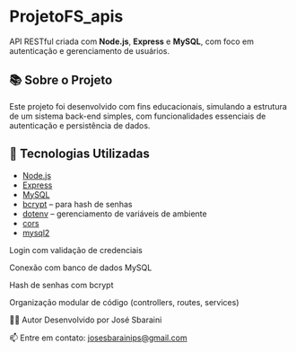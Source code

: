 # ProjetoFS_apis

API RESTful criada com **Node.js**, **Express** e **MySQL**, com foco em autenticação e gerenciamento de usuários.

## 📚 Sobre o Projeto

Este projeto foi desenvolvido com fins educacionais, simulando a estrutura de um sistema back-end simples, com funcionalidades essenciais de autenticação e persistência de dados.

## 🧰 Tecnologias Utilizadas

- [Node.js](https://nodejs.org/)
- [Express](https://expressjs.com/)
- [MySQL](https://www.mysql.com/)
- [bcrypt](https://www.npmjs.com/package/bcrypt) – para hash de senhas
- [dotenv](https://www.npmjs.com/package/dotenv) – gerenciamento de variáveis de ambiente
- [cors](https://www.npmjs.com/package/cors)
- [mysql2](https://www.npmjs.com/package/mysql2)


Login com validação de credenciais

Conexão com banco de dados MySQL

Hash de senhas com bcrypt

Organização modular de código (controllers, routes, services)

🧑‍💻 Autor
Desenvolvido por José Sbaraini

📫 Entre em contato: josesbarainips@gmail.com
